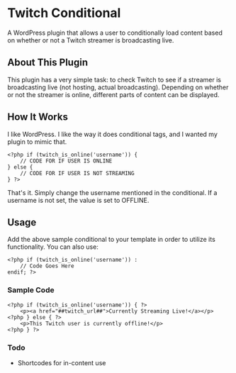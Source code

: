 # Twitch Conditional

A WordPress plugin that allows a user to conditionally load content based on whether or not a Twitch streamer is broadcasting live.

## About This Plugin

This plugin has a very simple task: to check Twitch to see if a streamer is broadcasting live (not hosting, actual broadcasting).  Depending on whether or not the streamer is online, different parts of content can be displayed.

## How It Works

I like WordPress. I like the way it does conditional tags, and I wanted my plugin to mimic that.

    <?php if (twitch_is_online('username')) {
        // CODE FOR IF USER IS ONLINE
    } else {
        // CODE FOR IF USER IS NOT STREAMING
    } ?>
    
That's it. Simply change the username mentioned in the conditional. If a username is not set, the value is set to OFFLINE.

## Usage

Add the above sample conditional to your template in order to utilize its functionality.  You can also use:

    <?php if (twitch_is_online('username')) :
        // Code Goes Here
    endif; ?>    

### Sample Code

    <?php if (twitch_is_online('username')) { ?>
        <p><a href="##twitch_url##">Currently Streaming Live!</a></p>
    <?php } else { ?>
        <p>This Twitch user is currently offline!</p>
    <?php } ?>

### Todo

* Shortcodes for in-content use